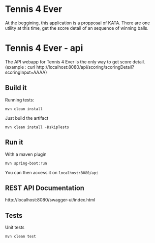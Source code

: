 # Tennis 4 Ever

At the beggining, this application is a propposal of KATA.
There are one utility at this time, get the score detail of an sequence of winning balls.

Tennis 4 Ever - api
=================================
The API webapp for Tennis 4 Ever is the only way to get score detail. (example : curl http://localhost:8080/api/scoring/scoringDetail?scoringInput=AAAA)

Build it
--------

Running tests:
```
mvn clean install
```

Just build the artifact
```
mvn clean install -DskipTests
```

Run it
------
With a maven plugin
```
mvn spring-boot:run
```

You can then access it on `localhost:8080/api`

REST API Documentation
----------------------

http://localhost:8080/swagger-ui/index.html

Tests
-----

Unit tests
```
mvn clean test
```
